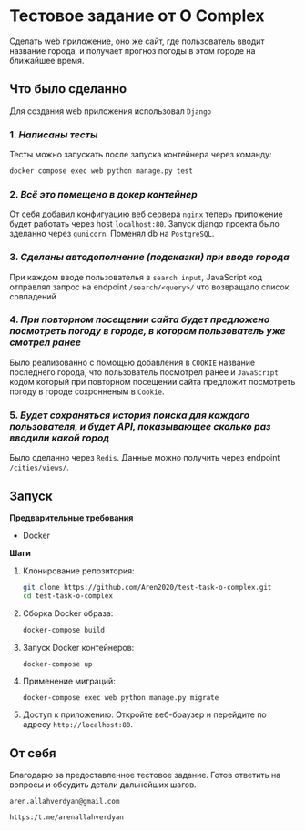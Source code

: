 # Тестовое задание от O Complex

Сделать web приложение, оно же сайт, где пользователь вводит название города, и получает прогноз погоды в этом городе на ближайшее время.

## Что было сделанно

Для создания web приложения использовал `Django`

### 1. *Написаны тесты*

Тесты можно запускать после запуска контейнера через команду:

```sh
docker compose exec web python manage.py test
```

### 2. *Всё это помещено в докер контейнер*

От себя добавил конфигуацию веб сервера `nginx` теперь приложение будет работать через host `localhost:80`. Запуск django проекта было зделанно через `gunicorn`. Поменял db на `PostgreSQL`.

### 3. *Сделаны автодополнение (подсказки) при вводе города*

При каждом вводе пользователья в `search input`, JavaScript код отправлял запрос на endpoint `/search/<query>/` что возвращало список совпадений 

### 4. *При повторном посещении сайта будет предложено посмотреть погоду в городе, в котором пользователь уже смотрел ранее*

Было реализованно с помощью добавления в `COOKIE` название последнего города, что пользователь посмотрел ранее и `JavaScript` кодом который при повторном посещении сайта предложит посмотреть погоду в городе сохронненым в `Cookie`.

### 5. *Будет сохраняться история поиска для каждого пользователя, и будет API, показывающее сколько раз вводили какой город*

Было сделанно через `Redis`. Данные можно получить через endpoint `/cities/views/`.


## Запуск

**Предварительные требования**
- Docker

**Шаги**
1. Клонирование репозитория:

   ```sh
   git clone https://github.com/Aren2020/test-task-o-complex.git
   cd test-task-o-complex
   ```

2. Сборка Docker образа:
   ```sh
   docker-compose build
   ```

3. Запуск Docker контейнеров:

   ```sh
   docker-compose up
   ```

4. Применение миграций:

   ```
   docker-compose exec web python manage.py migrate
   ```

5. Доступ к приложению: Откройте веб-браузер и перейдите по адресу `http://localhost:80`.


## От себя

Благодарю за предоставленное тестовое задание. Готов ответить на вопросы и обсудить детали дальнейших шагов.

`aren.allahverdyan@gmail.com`

`https:/t.me/arenallahverdyan`
